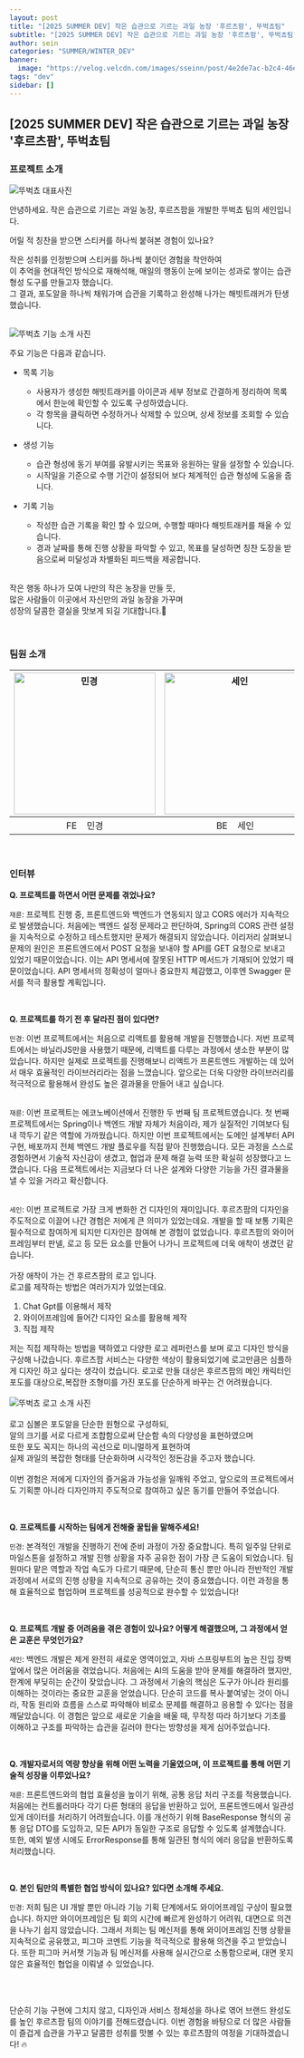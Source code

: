 ```yaml
---
layout: post
title: "[2025 SUMMER DEV] 작은 습관으로 기르는 과일 농장 '후르츠팜', 뚜벅쵸팀"
subtitle: "[2025 SUMMER DEV] 작은 습관으로 기르는 과일 농장 '후르츠팜', 뚜벅쵸팀"
author: sein
categories: "SUMMER/WINTER_DEV"
banner:
  image: "https://velog.velcdn.com/images/sseinn/post/4e2de7ac-b2c4-46ed-a1e0-6e2f959b5f91/image.png"
tags: "dev"
sidebar: []
---
```


## [2025 SUMMER DEV] 작은 습관으로 기르는 과일 농장 '후르츠팜', 뚜벅쵸팀

### 프로젝트 소개

<img src="https://velog.velcdn.com/images/sseinn/post/4e2de7ac-b2c4-46ed-a1e0-6e2f959b5f91/image.png" alt="뚜벅쵸 대표사진" />

안녕하세요. 작은 습관으로 기르는 과일 농장, 후르츠팜을 개발한 뚜벅쵸 팀의 세인입니다. 

어릴 적 칭찬을 받으면 스티커를 하나씩 붙혀본 경험이 있나요?  

작은 성취를 인정받으며 스티커를 하나씩 붙이던 경험을 착안하여  
이 추억을 현대적인 방식으로 재해석해, 매일의 행동이 눈에 보이는 성과로 쌓이는 습관 형성 도구를 만들고자 했습니다.  
그 결과, 포도알을 하나씩 채워가며 습관을 기록하고 완성해 나가는 해빗트래커가 탄생했습니다.

<br/>

<img src="https://velog.velcdn.com/images/sseinn/post/f4e27c56-f4e4-4a8f-874d-81eb47685d26/image.png" alt="뚜벅쵸 기능 소개 사진" />

주요 기능은 다음과 같습니다.

- 목록 기능<br/>
  - 사용자가 생성한 해빗트래커를 아이콘과 세부 정보로 간결하게 정리하여 목록에서 한눈에 확인할 수 있도록 구성하였습니다.
  - 각 항목을 클릭하면 수정하거나 삭제할 수 있으며, 상세 정보를 조회할 수 있습니다. 

- 생성 기능<br/>
  - 습관 형성에 동기 부여를 유발시키는 목표와 응원하는 말을 설정할 수 있습니다. 
  - 시작일을 기준으로 수행 기간이 설정되어 보다 체계적인 습관 형성에 도움을 줍니다.

- 기록 기능
  - 작성한 습관 기록을 확인 할 수 있으며, 수행할 때마다 해빗트래커를 채울 수 있습니다.
  - 경과 날짜를 통해 진행 상황을 파악할 수 있고, 목표를 달성하면 칭찬 도장을 받음으로써 미달성과 차별화된 피드백을 제공합니다. 
<br/><br/>

작은 행동 하나가 모여 나만의 작은 농장을 만들 듯,<br/>
많은 사람들이 이곳에서 자신만의 과일 농장을 가꾸며<br/>
성장의 달콤한 결실을 맛보게 되길 기대합니다.🍇

<br/>

### 팀원 소개

| <img src="https://velog.velcdn.com/images/sseinn/post/2bbe6c7d-44a9-4336-8438-0e47c2de7404/image.png" alt="민경" width="250" /> | <img src="https://velog.velcdn.com/images/sseinn/post/4d0dda88-f206-4097-a720-647895e3106f/image.png" alt="세인" width="250" /> | <img src="https://velog.velcdn.com/images/sseinn/post/02c220de-1f35-49f5-adb5-3a22978db0c4/image.png" alt="재륜" width="250" /> | 
| :------------------------------------------------------------------------------------------------------------------: | :------------------------------------------------------------------------------------------------------------------: | :------------------------------------------------------------------------------------------------------------------: | 
|                                              FE &nbsp;&nbsp;&nbsp;민경                                               |                                              BE &nbsp;&nbsp;&nbsp;세인                                               |                                              BE &nbsp;&nbsp;&nbsp;재륜                                               |         

<br/>

### 인터뷰

**Q. 프로젝트를 하면서 어떤 문제를 겪었나요?**

`재륜`: 프로젝트 진행 중, 프론트엔드와 백엔드가 연동되지 않고 CORS 에러가 지속적으로 발생했습니다. 
처음에는 백엔드 설정 문제라고 판단하여, Spring의 CORS 관련 설정을 지속적으로 수정하고 테스트했지만 문제가 해결되지 않았습니다. 
이리저리 살펴보니 문제의 원인은 프론트엔드에서 POST 요청을 보내야 할 API를 GET 요청으로 보내고 있었기 때문이었습니다. 
이는 API 명세서에 잘못된 HTTP 메서드가 기재되어 있었기 때문이었습니다. API 명세서의 정확성이 얼마나 중요한지 체감했고, 이후엔 Swagger 문서를 적극 활용할 계획입니다.

<br/>

**Q. 프로젝트를 하기 전 후 달라진 점이 있다면?**

`민경`: 이번 프로젝트에서는 처음으로 리액트를 활용해 개발을 진행했습니다. 
저번 프로젝트에서는 바닐라JS만을 사용했기 때문에, 리액트를 다루는 과정에서 생소한 부분이 많았습니다. 
하지만 실제로 프로젝트를 진행해보니 리액트가 프론트엔드 개발하는 데 있어서 매우 효율적인 라이브러리라는 점을 느꼈습니다. 
앞으로는 더욱 다양한 라이브러리를 적극적으로 활용해서 완성도 높은 결과물을 만들어 내고 싶습니다.
<br/><br/>

`재륜`: 이번 프로젝트는 에코노베이션에서 진행한 두 번째 팀 프로젝트였습니다. 
첫 번째 프로젝트에서는 Spring이나 백엔드 개발 자체가 처음이라, 제가 실질적인 기여보다 팀 내 깍두기 같은 역할에 가까웠습니다. 
하지만 이번 프로젝트에서는 도메인 설계부터 API 구현, 배포까지 전체 백엔드 개발 플로우를 직접 맡아 진행했습니다. 
모든 과정을 스스로 경험하면서 기술적 자신감이 생겼고, 협업과 문제 해결 능력 또한 확실히 성장했다고 느꼈습니다. 
다음 프로젝트에서는 지금보다 더 나은 설계와 다양한 기능을 가진 결과물을 낼 수 있을 거라고 확신합니다.
<br/><br/>

`세인`: 이번 프로젝트로 가장 크게 변화한 건 디자인의 재미입니다. 
후르츠팜의 디자인을 주도적으로 이끌어 나간 경험은 저에게 큰 의미가 있었는데요. 
개발을 할 때 보통 기획은 필수적으로 참여하게 되지만 디자인은 참여해 본 경험이 없었습니다. 
후르츠팜의 와이어프레임부터 판넬, 로고 등 모든 요소를 만들어 나가니 프로젝트에 더욱 애착이 생겼던 같습니다. 
<br/><br/>
가장 애착이 가는 건 후르츠팜의 로고 입니다.<br/>
로고를 제작하는 방법은 여러가지가 있었는데요.<br/>

1. Chat Gpt를 이용해서 제작<br/>
2. 와이어프레임에 들어간 디자인 요소를 활용해 제작<br/>
3. 직접 제작<br/>

저는 직접 제작하는 방법을 택하였고 다양한 로고 레퍼런스를 보며 로고 디자인 방식을 구상해 나갔습니다. 
후르츠팜 서비스는 다양한 색상이 활용되었기에 로고만큼은 심플하게 디자인 하고 싶다는 생각이 컸습니다.
로고로 만들 대상은 후르츠팜의 메인 캐릭터인 포도를 대상으로,복잡한 조형미를 가진 포도를 단순하게 바꾸는 건 어려웠습니다.
<br/><br/>
<img src="https://velog.velcdn.com/images/sseinn/post/ad22a4dc-5861-43c6-b290-51eee8d4d82f/image.png" alt="뚜벅쵸 로고 소개 사진" />
<br/><br/>
로고 심볼은 포도알을 단순한 원형으로 구성하되,<br/>
알의 크기를 서로 다르게 조합함으로써 단순함 속의 다양성을 표현하였으며<br/>
또한 포도 꼭지는 하나의 곡선으로 미니멀하게 표현하여<br/>
실제 과일의 복잡한 형태를 단순화하며 시각적인 정돈감을 주고자 했습니다.
<br/><br/>
이번 경험은 저에게 디자인의 즐거움과 가능성을 일깨워 주었고, 앞으로의 프로젝트에서도 기획뿐 아니라 디자인까지 주도적으로 참여하고 싶은 동기를 만들어 주었습니다.

<br/>

**Q. 프로젝트를 시작하는 팀에게 전해줄 꿀팁을 말해주세요!**

`민경`: 본격적인 개발을 진행하기 전에 준비 과정이 가장 중요합니다. 
특히 일주일 단위로 마일스톤을 설정하고 개발 진행 상황을 자주 공유한 점이 가장 큰 도움이 되었습니다. 
팀원마다 맡은 역할과 작업 속도가 다르기 때문에, 단순히 통신 뿐만 아니라 전반적인 개발 과정에서 서로의 진행 상황을 지속적으로 공유하는 것이 중요했습니다. 
이런 과정을 통해 효율적으로 협업하며 프로젝트를 성공적으로 완수할 수 있었습니다!

<br/>

**Q. 프로젝트 개발 중 어려움을 겪은 경험이 있나요? 어떻게 해결했으며, 그 과정에서 얻은 교훈은 무엇인가요?**

`세인`: 백엔드 개발은 제게 완전히 새로운 영역이었고, 자바 스프링부트의 높은 진입 장벽 앞에서 많은 어려움을 겪었습니다. 처음에는 AI의 도움을 받아 문제를 해결하려 했지만, 한계에 부딪히는 순간이 잦았습니다.
그 과정에서 기술의 핵심은 도구가 아니라 원리를 이해하는 것이라는 중요한 교훈을 얻었습니다. 단순히 코드를 복사·붙여넣는 것이 아니라, 작동 원리와 흐름을 스스로 파악해야 비로소 문제를 해결하고 응용할 수 있다는 점을 깨달았습니다.
이 경험은 앞으로 새로운 기술을 배울 때, 무작정 따라 하기보다 기초를 이해하고 구조를 파악하는 습관을 길러야 한다는 방향성을 제게 심어주었습니다.

<br/>

**Q. 개발자로서의 역량 향상을 위해 어떤 노력을 기울였으며, 이 프로젝트를 통해 어떤 기술적 성장을 이루었나요?**

`재륜`: 프론트엔드와의 협업 효율성을 높이기 위해, 공통 응답 처리 구조를 적용했습니다. 
처음에는 컨트롤러마다 각기 다른 형태의 응답을 반환하고 있어, 프론트엔드에서 일관성 있게 데이터를 처리하기 어려웠습니다. 
이를 개선하기 위해 BaseResponse<T> 형식의 공통 응답 DTO를 도입하고, 모든 API가 동일한 구조로 응답할 수 있도록 설계했습니다. 
또한, 예외 발생 시에도 ErrorResponse를 통해 일관된 형식의 에러 응답을 반환하도록 처리했습니다.

<br/>

**Q. 본인 팀만의 특별한 협업 방식이 있나요? 있다면 소개해 주세요.**

`민경`: 저희 팀은 UI 개발 뿐만 아니라 기능 기획 단계에서도 와이어프레임 구상이 필요했습니다. 
하지만 와이어프레임은 팀 회의 시간에 빠르게 완성하기 어려워, 대면으로 의견을 나누기 쉽지 않았습니다. 
그래서 저희는 팀 메신저를 통해 와이어프레임 진행 상황을 지속적으로 공유했고, 피그마 코멘트 기능을 적극적으로 활용해 의견을 주고 받았습니다. 
또한 피그마 커서챗 기능과 팀 메신저를 사용해 실시간으로 소통함으로써, 대면 못지않은 효율적인 협업을 이뤄낼 수 있었습니다.

<br/>
<br/>

단순히 기능 구현에 그치지 않고, 디자인과 서비스 정체성을 하나로 엮어
브랜드 완성도를 높인 후르츠팜 팀의 이야기를 전해드렸습니다.
이번 경험을 바탕으로 더 많은 사람들이 즐겁게 습관을 가꾸고
달콤한 성취를 맛볼 수 있는 후르츠팜의 여정을 기대하겠습니다! 🔥
